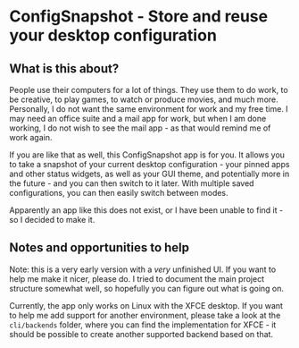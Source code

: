 # ConfigSnapshot - Store and reuse your desktop configuration
## What is this about?
People use their computers for a lot of things. They use them to do work, to be creative, to play games, to watch or produce movies, and much more.
Personally, I do not want the same environment for work and my free time. I may need an office suite and a mail app for work, but when I am done working, I do not wish to see the mail app - as that would remind me of work again.

If you are like that as well, this ConfigSnapshot app is for you. It allows you to take a snapshot of your current desktop configuration - your pinned apps and other status widgets, as well as your GUI theme, and potentially more in the future - and you can then switch to it later. With multiple saved configurations, you can then easily switch between modes.

Apparently an app like this does not exist, or I have been unable to find it - so I decided to make it.

## Notes and opportunities to help
Note: this is a very early version with a *very* unfinished UI. If you want to help me make it nicer, please do. I tried to document the main project structure somewhat well, so hopefully you can figure out what is going on.

Currently, the app only works on Linux with the XFCE desktop. If you want to help me add support for another environment, please take a look at the `cli/backends` folder, where you can find the implementation for XFCE - it should be possible to create another supported backend based on that.
